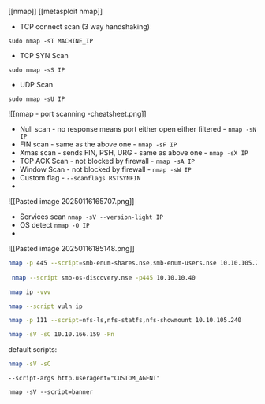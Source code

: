 [[nmap]]
[[metasploit nmap]]
* TCP connect scan (3 way handshaking)
````shell
sudo nmap -sT MACHINE_IP
````
* TCP SYN Scan
```shell
sudo nmap -sS IP
```
* UDP Scan
```shell
sudo nmap -sU IP
```
![[nmap - port scanning -cheatsheet.png]]

* Null scan - no response means port either open either filtered - `nmap -sN IP`
* FIN scan - same as the above one - `nmap -sF IP`
* Xmas scan - sends FIN, PSH, URG - same as above one - `nmap -sX IP`
* TCP ACK Scan - not blocked by firewall - `nmap -sA IP`
* Window Scan - not blocked by firewall - `nmap -sW IP`
* Custom flag - `--scanflags RSTSYNFIN`
*


![[Pasted image 20250116165707.png]]


* Services scan `nmap -sV --version-light IP`
* OS detect `nmap -O IP`
*

![[Pasted image 20250116185148.png]]


```bash
nmap -p 445 --script=smb-enum-shares.nse,smb-enum-users.nse 10.10.105.240
 
 nmap --script smb-os-discovery.nse -p445 10.10.10.40

nmap ip -vvv

nmap --script vuln ip

nmap -p 111 --script=nfs-ls,nfs-statfs,nfs-showmount 10.10.105.240

nmap -sV -sC 10.10.166.159 -Pn
```

default scripts:
```bash
nmap -sV -sC 
```

`--script-args http.useragent="CUSTOM_AGENT"`

`nmap -sV --script=banner`